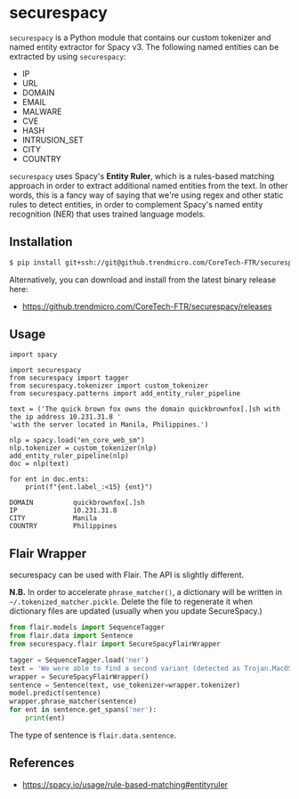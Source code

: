 # securespacy

`securespacy` is a Python module that contains our custom tokenizer and named entity extractor for Spacy v3. The following named entities can be extracted by using `securespacy`:

- IP
- URL
- DOMAIN
- EMAIL
- MALWARE
- CVE
- HASH
- INTRUSION_SET
- CITY
- COUNTRY

`securespacy` uses Spacy's **Entity Ruler**, which is a rules-based matching approach in order to extract additional named entities from the text. In other words, this is a fancy way of saying that we're using regex and other static rules to detect entities, in order to complement Spacy's named entity recognition (NER) that uses trained language models.

## Installation
```bash
$ pip install git+ssh://git@github.trendmicro.com/CoreTech-FTR/securespacy.git
```

Alternatively, you can download and install from the latest binary release here:
- https://github.trendmicro.com/CoreTech-FTR/securespacy/releases

## Usage

```
import spacy

import securespacy
from securespacy import tagger
from securespacy.tokenizer import custom_tokenizer
from securespacy.patterns import add_entity_ruler_pipeline

text = ('The quick brown fox owns the domain quickbrownfox[.]sh with the ip address 10.231.31.8 '
'with the server located in Manila, Philippines.')

nlp = spacy.load("en_core_web_sm")
nlp.tokenizer = custom_tokenizer(nlp)
add_entity_ruler_pipeline(nlp)
doc = nlp(text)

for ent in doc.ents:
    print(f"{ent.label_:<15} {ent}")

DOMAIN          quickbrownfox[.]sh
IP              10.231.31.8
CITY            Manila
COUNTRY         Philippines
```

## Flair Wrapper

securespacy can be used with Flair. The API is slightly different.

**N.B.** In order to accelerate `phrase_matcher()`, a dictionary will be written in `~/.tokenized_matcher.pickle`.
Delete the file to regenerate it when dictionary files are updated (usually when you update SecureSpacy.)

```python
from flair.models import SequenceTagger
from flair.data import Sentence
from securespacy.flair import SecureSpacyFlairWrapper

tagger = SequenceTagger.load('ner')
text = 'We were able to find a second variant (detected as Trojan.MacOS.GMERA.B) that was uploaded to VirusTotal.'
wrapper = SecureSpacyFlairWrapper()
sentence = Sentence(text, use_tokenizer=wrapper.tokenizer)
model.predict(sentence)
wrapper.phrase_matcher(sentence)
for ent in sentence.get_spans('ner'):
    print(ent)
```

The type of sentence is `flair.data.sentence`.

## References
- https://spacy.io/usage/rule-based-matching#entityruler
